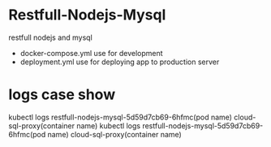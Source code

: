 # Restfull-Nodejs-Mysql
restfull nodejs and mysql
- docker-compose.yml use for development
- deployment.yml use for deploying app to production server

# logs case show
kubectl logs restfull-nodejs-mysql-5d59d7cb69-6hfmc(pod name) cloud-sql-proxy(container name)
kubectl logs restfull-nodejs-mysql-5d59d7cb69-6hfmc(pod name) cloud-sql-proxy(container name) 
